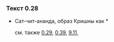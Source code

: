 ### Текст 0.28
	
- Сат-чит-ананда, образ Кришны как *

	см. также  [0.29](../00/0029.md),  [0.39](../00/0039.md),  [9.11](../09/0911.md), 
